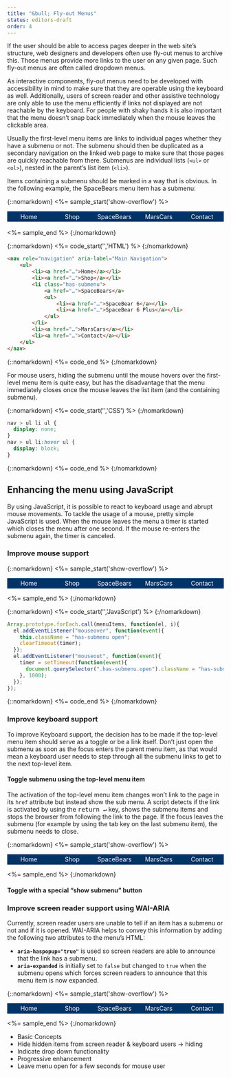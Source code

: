 ```yaml
---
title: "&bull; Fly-out Menus"
status: editors-draft
order: 4
---
```


If the user should be able to access pages deeper in the web site’s structure, web designers and developers often use fly-out menus to archive this. Those menus provide more links to the user on any given page. Such fly-out menus are often called dropdown menus.

As interactive components, fly-out menus need to be developed with accessibility in mind to make sure that they are operable using the keyboard as well. Additionally, users of screen reader and other assistive technology are only able to use the menu efficiently if links not displayed are not reachable by the keyboard. For people with shaky hands it is also important that the menu doesn’t snap back immediately when the mouse leaves the clickable area.

Usually the first-level menu items are links to individual pages whether they have a submenu or not. The submenu should then be duplicated as a secondary navigation on the linked web page to make sure that those pages are quickly reachable from there. Submenus are individual lists (`<ul>` or `<ol>`), nested in the parent’s list item (`<li>`).

Items containing a submenu should be marked in a way that is obvious. In the following example, the SpaceBears menu item has a submenu:

{::nomarkdown}
<%= sample_start('show-overflow') %>

<nav role="navigation" aria-label="Main Navigation" aria-presentation="true" id="flyoutnav">
    <ul>
        <li><a href="#flyoutnav">Home</a></li>
        <li><a href="#flyoutnav">Shop</a></li>
        <li class="has-submenu">
            <a href="#flyoutnav">SpaceBears</a>
            <ul>
                <li><a href="#flyoutnav">SpaceBear 6</a></li>
                <li><a href="#flyoutnav">SpaceBear 6 Plus</a></li>
            </ul>
        </li>
        <li><a href="#flyoutnav">MarsCars</a></li>
        <li><a href="#flyoutnav">Contact</a></li>
    </ul>
</nav>

<style>
.show-overflow {
    overflow: visible !important;
}

.show-overflow .box-content {
    overflow: visible !important;
}
  #flyoutnav {
      display:table;
      width:100%;
  }
  #flyoutnav > ul {
      margin: 0;
      padding: 0;
      display: table-row;
      background-color: #036;
      color: #fff;
  }
  #flyoutnav > ul > li {
      display:table-cell;
      width: 20%;
      text-align: center;
      position:relative;
  }
  #flyoutnav a,
  #flyoutnav .current {
      display: block;
      padding: .25em;
      border-bottom: .25em solid #E8E8E8;
  }
  #flyoutnav a {
      color: #fff;
      text-decoration: none;
  }
  #flyoutnav a:hover,
  #flyoutnav a:focus {
      background-color: #fff;
      color: #036;
      border-color: #036;
      text-decoration: underline;
  }
  #flyoutnav .current {
      background-color: #bbb;
      color: #000;
      border-color: #444;
  }

  #flyoutnav > ul > li > ul {
    display: none;
    position:absolute;
    left:0;
    right:0;
    top:100%;
    padding:0;
    margin:0;
    background-color: #036;
  }

#flyoutnav > ul > li:hover > ul {
    display:block;
  }

  #flyoutnav > ul > li > ul a{
    border-bottom-width: 1px;
  }

  .has-submenu > a:after {
    margin-left: 5px;
    line-height: 14px;
    content: url(../../img/ex-dropdown-inactive.png);
  }
  .has-submenu:hover > a:hover:after,
  .has-submenu > a:focus:after {
    content: url(../../img/ex-dropdown-active.png);
  }
</style>

<%= sample_end %>
{:/nomarkdown}

{::nomarkdown}
<%= code_start('','HTML') %>
{:/nomarkdown}

~~~ html
<nav role="navigation" aria-label="Main Navigation">
    <ul>
        <li><a href="…">Home</a></li>
        <li><a href="…">Shop</a></li>
        <li class="has-submenu">
            <a href="…">SpaceBears</a>
            <ul>
                <li><a href="…">SpaceBear 6</a></li>
                <li><a href="…">SpaceBear 6 Plus</a></li>
            </ul>
        </li>
        <li><a href="…">MarsCars</a></li>
        <li><a href="…">Contact</a></li>
    </ul>
</nav>
~~~

{::nomarkdown}
<%= code_end %>
{:/nomarkdown}

For mouse users, hiding the submenu until the mouse hovers over the first-level menu item is quite easy, but has the disadvantage that the menu immediately closes once the mouse leaves the list item (and the containing submenu).

{::nomarkdown}
<%= code_start('','CSS') %>
{:/nomarkdown}

~~~ css
nav > ul li ul {
  display: none;
}
nav > ul li:hover ul {
  display: block;
}
~~~

{::nomarkdown}
<%= code_end %>
{:/nomarkdown}

## Enhancing the menu using JavaScript

By using JavaScript, it is possible to react to keyboard usage and abrupt mouse movements. To tackle the usage of a mouse, pretty simple JavaScript is used. When the mouse leaves the menu a timer is started which closes the menu after one second. If the mouse re-enters the submenu again, the timer is canceled.

### Improve mouse support

{::nomarkdown}
<%= sample_start('show-overflow') %>

<nav role="navigation" aria-label="Main Navigation" aria-presentation="true" id="flyoutnavmousefixed">
    <ul>
        <li><a href="#flyoutnavmousefixed">Home</a></li>
        <li><a href="#flyoutnavmousefixed">Shop</a></li>
        <li class="has-submenu">
            <a href="#flyoutnavmousefixed">SpaceBears</a>
            <ul>
                <li><a href="#flyoutnavmousefixed">SpaceBear 6</a></li>
                <li><a href="#flyoutnavmousefixed">SpaceBear 6 Plus</a></li>
            </ul>
        </li>
        <li><a href="#flyoutnavmousefixed">MarsCars</a></li>
        <li><a href="#flyoutnavmousefixed">Contact</a></li>
    </ul>
</nav>

<style>
.show-overflow {
    overflow: visible !important;
}

.show-overflow .box-content {
    overflow: visible !important;
}
  #flyoutnavmousefixed {
      display:table;
      width:100%;
  }
  #flyoutnavmousefixed > ul {
      margin: 0;
      padding: 0;
      display: table-row;
      background-color: #036;
      color: #fff;
  }
  #flyoutnavmousefixed > ul > li {
      display:table-cell;
      width: 20%;
      text-align: center;
      position:relative;
  }
  #flyoutnavmousefixed a,
  #flyoutnavmousefixed .current {
      display: block;
      padding: .25em;
      border-color: #E8E8E8;
  }
  #flyoutnavmousefixed a {
      color: #fff;
      text-decoration: none;
  }
  #flyoutnavmousefixed a:hover,
    #flyoutnavmousefixed a:focus {
      background-color: #fff;
      color: #036;
      border: 1px solid #036;
      text-decoration: underline;
  }
  #flyoutnavmousefixed .current {
      background-color: #bbb;
      color: #000;
      border-color: #444;
  }

  #flyoutnavmousefixed > ul > li > ul {
    display: none;
    position:absolute;
    left:0;
    right:0;
    top:100%;
    padding:0;
    margin:0;
    background-color: #036;
  }

#flyoutnavmousefixed > ul > li.open > ul {
    display:block;
  }

  #flyoutnavmousefixed > ul > li > ul a{
    border-bottom-width: 1px;
  }
</style>

<script>
var menuItems1 = document.querySelectorAll('#flyoutnavmousefixed li.has-submenu');
var timer1;

Array.prototype.forEach.call(menuItems1, function(el, i){
    el.addEventListener("mouseover", function(event){
        this.className = "has-submenu open";
        clearTimeout(timer1);
    });
    el.addEventListener("mouseout", function(event){
        timer1 = setTimeout(function(event){
            document.querySelector("#flyoutnavmousefixed .has-submenu.open").className = "has-submenu";
        }, 1000);
    });
});
</script>

<%= sample_end %>
{:/nomarkdown}

{::nomarkdown}
<%= code_start('','JavaScript') %>
{:/nomarkdown}

~~~ js
Array.prototype.forEach.call(menuItems, function(el, i){
  el.addEventListener("mouseover", function(event){
    this.className = "has-submenu open";
    clearTimeout(timer);
  });
  el.addEventListener("mouseout", function(event){
    timer = setTimeout(function(event){
      document.querySelector(".has-submenu.open").className = "has-submenu";
    }, 1000);
  });
});
~~~

{::nomarkdown}
<%= code_end %>
{:/nomarkdown}

### Improve keyboard support

To improve Keyboard support, the decision has to be made if the top-level menu item should serve as a toggle or be a link itself. Don’t just open the submenu as soon as the focus enters the parent menu item, as that would mean a keyboard user needs to step through all the submenu links to get to the next top-level item.

#### Toggle submenu using the top-level menu item

The activation of the top-level menu item changes won’t link to the page in its `href` attribute but instead show the sub menu. A script detects if the link is activated by using the <kbd>return ↵</kbd> key, shows the submenu items and stops the browser from following the link to the page. If the focus leaves the submenu (for example by using the tab key on the last submenu item), the submenu needs to close.

{::nomarkdown}
<%= sample_start('show-overflow') %>

<nav role="navigation" aria-label="Main Navigation" aria-presentation="true" id="flyoutnavkbfixed">
    <ul>
        <li><a href="#flyoutnavkbfixed">Home</a></li>
        <li><a href="#flyoutnavkbfixed">Shop</a></li>
        <li class="has-submenu">
            <a href="#flyoutnavkbfixed">SpaceBears</a>
            <ul>
                <li><a href="#flyoutnavkbfixed">SpaceBear 6</a></li>
                <li><a href="#flyoutnavkbfixed">SpaceBear 6 Plus</a></li>
            </ul>
        </li>
        <li><a href="#flyoutnavkbfixed">MarsCars</a></li>
        <li><a href="#flyoutnavkbfixed">Contact</a></li>
    </ul>
</nav>

<style>
.show-overflow {
    overflow: visible !important;
}

.show-overflow .box-content {
    overflow: visible !important;
}
  #flyoutnavkbfixed {
      display:table;
      width:100%;
  }
  #flyoutnavkbfixed > ul {
      margin: 0;
      padding: 0;
      display: table-row;
      background-color: #036;
      color: #fff;
  }
  #flyoutnavkbfixed > ul > li {
      display:table-cell;
      width: 20%;
      text-align: center;
      position:relative;
  }
  #flyoutnavkbfixed a,
  #flyoutnavkbfixed .current {
      display: block;
      padding: .25em;
      border-color: #E8E8E8;
  }
  #flyoutnavkbfixed a {
      color: #fff;
      text-decoration: none;
  }
  #flyoutnavkbfixed a:hover,
    #flyoutnavkbfixed a:focus {
      background-color: #fff;
      color: #036;
      border: 1px solid #036;
      text-decoration: underline;
  }
  #flyoutnavkbfixed .current {
      background-color: #bbb;
      color: #000;
      border-color: #444;
  }

  #flyoutnavkbfixed > ul > li > ul {
    display: none;
    position:absolute;
    left:0;
    right:0;
    top:100%;
    padding:0;
    margin:0;
    background-color: #036;
  }

#flyoutnavkbfixed > ul > li.open > ul {
    display:block;
  }

  #flyoutnavkbfixed > ul > li > ul a{
    border-bottom-width: 1px;
  }
</style>

<script>
/* focusin/out event polyfill (firefox) */
!function(){
  var w = window,
  d = w.document;

  if( w.onfocusin === undefined ){
    d.addEventListener('focus' ,addPolyfill ,true);
    d.addEventListener('blur' ,addPolyfill ,true);
    d.addEventListener('focusin' ,removePolyfill ,true);
    d.addEventListener('focusout' ,removePolyfill ,true);
  }
  function addPolyfill(e){
    var type = e.type === 'focus' ? 'focusin' : 'focusout';
    var event = new CustomEvent(type, { bubbles:true, cancelable:false });
    event.c1Generated = true;
    e.target.dispatchEvent( event );
  }
  function removePolyfill(e){
if(!e.c1Generated){ // focus after focusin, so chrome will the first time trigger tow times focusin
  d.removeEventListener('focus' ,addPolyfill ,true);
  d.removeEventListener('blur' ,addPolyfill ,true);
  d.removeEventListener('focusin' ,removePolyfill ,true);
  d.removeEventListener('focusout' ,removePolyfill ,true);
}
setTimeout(function(){
  d.removeEventListener('focusin' ,removePolyfill ,true);
  d.removeEventListener('focusout' ,removePolyfill ,true);
});
}
}();

function hasClass(el, className) {
  if (el.classList) {
    return el.classList.contains(className);
  } else {
    return new RegExp('(^| )' + className + '( |$)', 'gi').test(el.className);
  }
}

var menuItems1 = document.querySelectorAll('#flyoutnavkbfixed li.has-submenu');
var timer1, timer2;

Array.prototype.forEach.call(menuItems1, function(el, i){
    el.addEventListener("mouseover", function(event){
        this.className = "has-submenu open";
        clearTimeout(timer1);
    });
    el.addEventListener("mouseout", function(event){
        timer1 = setTimeout(function(event){
            document.querySelector("#flyoutnavkbfixed .has-submenu.open").className = "has-submenu";
        }, 1000);
    });
    el.querySelector('a').addEventListener("keydown",  function(event){
        if (event.keyCode == 13) {
          if (this.parentNode.className == "has-submenu") {
            this.parentNode.className = "has-submenu open";
          } else {
            this.parentNode.className = "has-submenu";
          }
          event.preventDefault();
        }
    });
    var links = el.querySelectorAll('a');
    Array.prototype.forEach.call(links, function(el, i){
      el.addEventListener("focus", function() {
        if (timer2) {
          clearTimeout(timer2);
          timer2 = null;
        }
      });
      el.addEventListener("blur", function(event) {
        timer2 = setTimeout(function () {
          var opennav = document.querySelector("#flyoutnavkbfixed .has-submenu.open")
          if (opennav) {
            opennav.className = "has-submenu";
          }
        }, 10);
      });
    });
});
</script>

<%= sample_end %>
{:/nomarkdown}

#### Toggle with a special “show submenu” button

### Improve screen reader support using WAI-ARIA

Currently, screen reader users are unable to tell if an item has a submenu or not and if it is opened. WAI-ARIA helps to convey this information by adding the following two attributes to the menu’s HTML:

* **`aria-haspopup="true"`** is used so screen readers are able to announce that the link has a submenu.
* **`aria-expanded`** is initially set to `false` but changed to `true` when the submenu opens which forces screen readers to announce that this menu item is now expanded.

{::nomarkdown}
<%= sample_start('show-overflow') %>

<nav role="navigation" aria-label="Main Navigation" aria-presentation="true" id="flyoutaria">
    <ul>
        <li><a href="#flyoutaria">Home</a></li>
        <li><a href="#flyoutaria">Shop</a></li>
        <li class="has-submenu">
            <a href="#" aria-haspopup="true" aria-expanded="false">SpaceBears</a>
            <ul>
                <li><a href="#flyoutaria">SpaceBear 6</a></li>
                <li><a href="#flyoutaria">SpaceBear 6 Plus</a></li>
            </ul>
        </li>
        <li><a href="#flyoutaria">MarsCars</a></li>
        <li><a href="#flyoutaria">Contact</a></li>
    </ul>
</nav>

<style>
.show-overflow {
    overflow: visible !important;
}

.show-overflow .box-content {
    overflow: visible !important;
}
  #flyoutaria {
      display:table;
      width:100%;
  }
  #flyoutaria > ul {
      margin: 0;
      padding: 0;
      display: table-row;
      background-color: #036;
      color: #fff;
  }
  #flyoutaria > ul > li {
      display:table-cell;
      width: 20%;
      text-align: center;
      position:relative;
  }
  #flyoutaria a,
  #flyoutaria .current {
      display: block;
      padding: .25em;
      border-color: #E8E8E8;
  }
  #flyoutaria a {
      color: #fff;
      text-decoration: none;
  }
  #flyoutaria a:hover,
    #flyoutaria a:focus {
      background-color: #fff;
      color: #036;
      border: 1px solid #036;
      text-decoration: underline;
  }
  #flyoutaria .current {
      background-color: #bbb;
      color: #000;
      border-color: #444;
  }

  #flyoutaria > ul > li > ul {
    display: none;
    position:absolute;
    left:0;
    right:0;
    top:100%;
    padding:0;
    margin:0;
    background-color: #036;
  }

#flyoutaria > ul > li.open > ul {
    display:block;
  }

  #flyoutaria > ul > li > ul a{
    border-bottom-width: 1px;
  }
</style>

<script>
/* focusin/out event polyfill (firefox) */
!function(){
  var w = window,
  d = w.document;

  if( w.onfocusin === undefined ){
    d.addEventListener('focus' ,addPolyfill ,true);
    d.addEventListener('blur' ,addPolyfill ,true);
    d.addEventListener('focusin' ,removePolyfill ,true);
    d.addEventListener('focusout' ,removePolyfill ,true);
  }
  function addPolyfill(e){
    var type = e.type === 'focus' ? 'focusin' : 'focusout';
    var event = new CustomEvent(type, { bubbles:true, cancelable:false });
    event.c1Generated = true;
    e.target.dispatchEvent( event );
  }
  function removePolyfill(e){
if(!e.c1Generated){ // focus after focusin, so chrome will the first time trigger tow times focusin
  d.removeEventListener('focus' ,addPolyfill ,true);
  d.removeEventListener('blur' ,addPolyfill ,true);
  d.removeEventListener('focusin' ,removePolyfill ,true);
  d.removeEventListener('focusout' ,removePolyfill ,true);
}
setTimeout(function(){
  d.removeEventListener('focusin' ,removePolyfill ,true);
  d.removeEventListener('focusout' ,removePolyfill ,true);
});
}
}();

function hasClass(el, className) {
  if (el.classList) {
    return el.classList.contains(className);
  } else {
    return new RegExp('(^| )' + className + '( |$)', 'gi').test(el.className);
  }
}

var menuItems1 = document.querySelectorAll('#flyoutaria li.has-submenu');
var timer1, timer2;

Array.prototype.forEach.call(menuItems1, function(el, i){
    el.addEventListener("mouseover", function(event){
        this.className = "has-submenu open";
        clearTimeout(timer1);
    });
    el.addEventListener("mouseout", function(event){
        timer1 = setTimeout(function(event){
            document.querySelector("#flyoutaria .has-submenu.open").className = "has-submenu";
        }, 1000);
    });
    var preventClick = false;
    el.querySelector('a').addEventListener("keyup",  function(event){
      console.log(event.keyCode);
        if (event.keyCode == 13) {
          if (this.parentNode.className == "has-submenu") {
            this.parentNode.className = "has-submenu open";
            this.setAttribute('aria-expanded', "true");
          } else {
            this.parentNode.className = "has-submenu";
            this.setAttribute('aria-expanded', "false");
          }
          event.preventDefault();
          preventClick = true;
        }
    });
    el.querySelector('a').addEventListener("click",  function(event){
        if (preventClick) {
          event.preventDefault();
        }
    });
    var links = el.querySelectorAll('a');
    Array.prototype.forEach.call(links, function(el, i){
      el.addEventListener("focus", function() {
        if (timer2) {
          clearTimeout(timer2);
          timer2 = null;
        }
      });
      el.addEventListener("blur", function(event) {
        timer2 = setTimeout(function () {
          var opennav = document.querySelector("#flyoutaria .has-submenu.open")
          if (opennav) {
            opennav.className = "has-submenu";
            document.querySelector("#flyoutaria .has-submenu.open [aria-expanded]").setAttribute('aria-expanded', "false");
          }
        }, 10);
      });
    });
});
</script>

<%= sample_end %>
{:/nomarkdown}


* Basic Concepts
* Hide hidden items from screen reader & keyboard users -> hiding
* Indicate drop down functionality
* Progressive enhancement
* Leave menu open for a few seconds for mouse user
